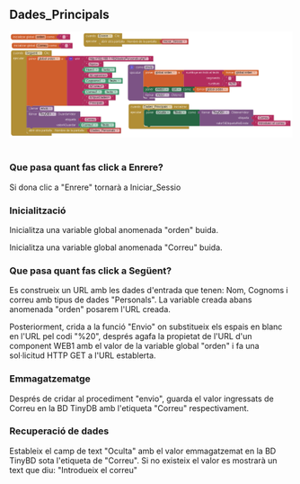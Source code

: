 ## Dades_Principals

<img src="../../.Images/IOT/Dades_Principals_Codi.PNG" alt="Dades_Personals2" style="width: 900px;"> <br><br>

### Que pasa quant fas click a Enrere?
Si dona clic a "Enrere" tornarà a Iniciar_Sessio

### Inicialització
Inicialitza una variable global anomenada "orden" buida.

Inicialitza una variable global anomenada "Correu" buida.

### Que pasa quant fas click a Següent?
Es construeix un URL amb les dades d'entrada que tenen: Nom, Cognoms i correu amb tipus de dades "Personals".
La variable creada abans anomenada "orden" posarem l'URL creada.

Posteriorment, crida a la funció "Envio" on substitueix els espais en blanc en l'URL pel codi "%20", després agafa la propietat de l'URL d'un component WEB1 amb el valor de la variable global "orden" i fa una sol·licitud HTTP GET a l'URL establerta.

### Emmagatzematge
Després de cridar al procediment "envio", guarda el valor ingressats de Correu en la BD TinyDB amb l'etiqueta "Correu" respectivament.

### Recuperació de dades
Estableix el camp de text "Oculta" amb el valor emmagatzemat en la BD TinyBD sota l'etiqueta de "Correu". Si no existeix el valor es mostrarà un text que diu: "Introdueix el correu"
